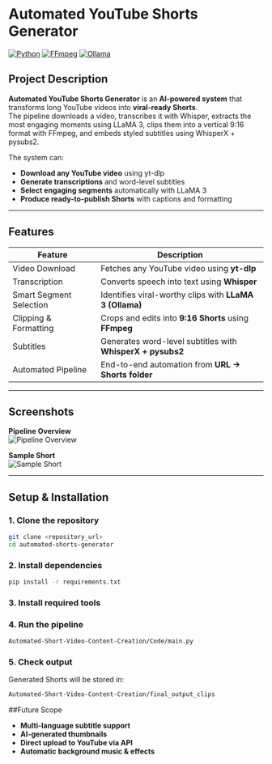 # Automated YouTube Shorts Generator

[![Python](https://img.shields.io/badge/python-3.10%2B-blue)](https://www.python.org/)
[![FFmpeg](https://img.shields.io/badge/FFmpeg-Required-green)](https://ffmpeg.org/)
[![Ollama](https://img.shields.io/badge/Ollama-LLaMA3-orange)](https://ollama.ai/)

## Project Description
**Automated YouTube Shorts Generator** is an **AI-powered system** that transforms long YouTube videos into **viral-ready Shorts**.  
The pipeline downloads a video, transcribes it with Whisper, extracts the most engaging moments using LLaMA 3, clips them into a vertical 9:16 format with FFmpeg, and embeds styled subtitles using WhisperX + pysubs2.  

The system can:
- **Download any YouTube video** using yt-dlp  
- **Generate transcriptions** and word-level subtitles  
- **Select engaging segments** automatically with LLaMA 3  
- **Produce ready-to-publish Shorts** with captions and formatting  

---

## Features

| Feature | Description |
|----------|-------------|
| Video Download | Fetches any YouTube video using **yt-dlp** |
| Transcription | Converts speech into text using **Whisper** |
| Smart Segment Selection | Identifies viral-worthy clips with **LLaMA 3 (Ollama)** |
| Clipping & Formatting | Crops and edits into **9:16 Shorts** using **FFmpeg** |
| Subtitles | Generates word-level subtitles with **WhisperX + pysubs2** |
| Automated Pipeline | End-to-end automation from **URL → Shorts folder** |

---

## Screenshots

**Pipeline Overview**  
![Pipeline Overview](docs/pipeline.png)  

**Sample Short**  
![Sample Short](examples/sample_output.gif)  

---

## Setup & Installation

### 1. Clone the repository
```bash
git clone <repository_url>
cd automated-shorts-generator
```
### 2. Install dependencies
```bash
pip install -r requirements.txt
```
### 3. Install required tools

### 4. Run the pipeline
```bash
Automated-Short-Video-Content-Creation/Code/main.py
```
### 5. Check output
Generated Shorts will be stored in:
```bash
Automated-Short-Video-Content-Creation/final_output_clips
```
##Future Scope

- **Multi-language subtitle support**
- **AI-generated thumbnails**
- **Direct upload to YouTube via API**
- **Automatic background music & effects**
